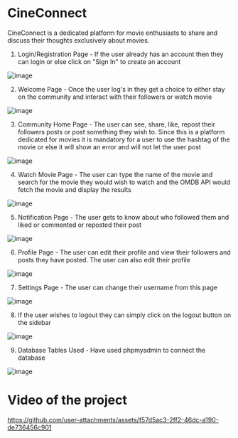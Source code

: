 # CineConnect
CineConnect is a dedicated platform for movie enthusiasts to share and discuss their thoughts exclusively about movies.
1. Login/Registration Page - If the user already has an account then they can login or else click on "Sign In" to create an account

![image](https://github.com/user-attachments/assets/2eb4dca4-b2df-4df9-bea3-a1a2c0822bad)

2. Welcome Page - Once the user log's in they get a choice to either stay on the community and interact with their followers or watch movie

![image](https://github.com/user-attachments/assets/22dfd11d-4ebf-49e2-8588-d6cc75e32c3a)


3. Community Home Page - The user can see, share, like, repost their followers posts or post something they wish to. Since this is a platform dedicated for movies it is mandatory for a user to use the hashtag of the movie or else it will show an error and will not let the user post

![image](https://github.com/user-attachments/assets/f285a17d-7214-478f-9d45-e4762c9823ac)


4. Watch Movie Page - The user can type the name of the movie and search for the movie they would wish to watch and the OMDB API would fetch the movie and display the results

![image](https://github.com/user-attachments/assets/03d12cfa-3694-4b19-819b-f2ef9016c31d)


5. Notification Page - The user gets to know about who followed them and liked or commented or reposted their post 

![image](https://github.com/user-attachments/assets/36f45781-6465-4959-bf7c-e2d20a5cc7ba)


6. Profile Page - The user can edit their profile and view their followers and posts they have posted. The user can also edit their profile

![image](https://github.com/user-attachments/assets/fa6779a0-8896-4db6-810b-9e741f242153)


7. Settings Page - The user can change their username from this page

![image](https://github.com/user-attachments/assets/9a207950-1358-47bc-8520-d01808fac9d5)


8. If the user wishes to logout they can simply click on the logout button on the sidebar

![image](https://github.com/user-attachments/assets/7df31641-e9e3-472b-9467-d94d07bbf1a3)


9. Database Tables Used - Have used phpmyadmin to connect the database

![image](https://github.com/user-attachments/assets/69f7b893-e619-40ab-9167-1eef27e4f9fa)


# Video of the project

https://github.com/user-attachments/assets/f57d5ac3-2ff2-46dc-a190-de736456c901

